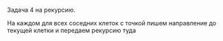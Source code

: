 Задача 4 на рекурсию. 

На каждом для всех соседних клеток с точкой пишем направление до текущей клетки и передаем рекурсию туда
